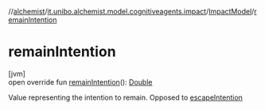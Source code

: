 //[alchemist](../../../index.md)/[it.unibo.alchemist.model.cognitiveagents.impact](../index.md)/[ImpactModel](index.md)/[remainIntention](remain-intention.md)

# remainIntention

[jvm]\
open override fun [remainIntention](remain-intention.md)(): [Double](https://kotlinlang.org/api/latest/jvm/stdlib/kotlin/-double/index.html)

Value representing the intention to remain. Opposed to [escapeIntention](escape-intention.md)
